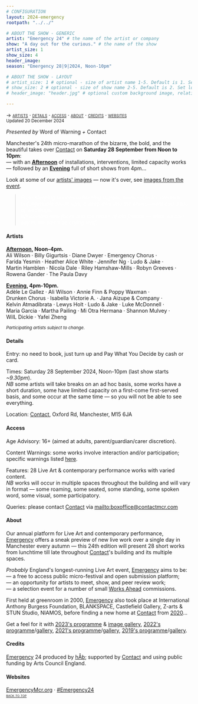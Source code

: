 ```yaml
---
# CONFIGURATION
layout: 2024-emergency
rootpath: "../../"

# ABOUT THE SHOW - GENERIC
artist: "Emergency 24" # the name of the artist or company
show: "A day out for the curious." # the name of the show
artist_size: 1
show_size: 4
header_image:  
season: "Emergency 28|9|2024, Noon-10pm"

# ABOUT THE SHOW - LAYOUT
# artist_size: 1 # optional - size of artist name 1-5. Default is 1. Set longer names to lower values
# show_size: 2 # optional - size of show name 2-5. Default is 2. Set longer names to lower values
# header_image: "header.jpg" # optional custom background image, relative to current page

---
```

<span style='font-variant: small-caps'>→ [artists](/archive/2024-emergency/#artists) · [details](/archive/2024-emergency/#details) · [access](/archive/2024-emergency/#access) · [about](/archive/2024-emergency/#about) · [credits](/archive/2024-emergency/#credits) · [websites](/archive/2024-emergency/#websites)</span><br><small>Updated 20 December 2024</small>     
        
*Presented by* Word of Warning *+* Contact        
        
Manchester's 24th micro-marathon of the bizarre, the bold, and the beautiful takes over <a href="https://contactmcr.com/events/emergency-24" target="_blank">Contact</a> on **Saturday 28 September from Noon to 10pm**:<br>— with an **[Afternoon](/archive/2024-emergency/afternoon)** of installations, interventions, limited capacity works<br>— followed by an **[Evening](/archive/2024-emergency/evening)** full of short shows from 4pm…         
         
Look at some of our [artists' images](/galleries/2024-emergencypre) — now it's over, see [images from the event](/galleries/2024-emergency).         
         
>*<font color="#FFFFFF">From sleeping princes to burning regrets, memorable ice cream to unforgettable break-ups, a deep dive into the environment and a trio of weddings.<br>Welcoming new faces and the return of old friends — what we can say is: we won’t be crying wolf.</font>*         
          
#### Artists         
**[Afternoon](/archive/2024-emergency/afternoon), Noon-4pm.**<br>Ali&nbsp;Wilson&nbsp;· Billy&nbsp;Gigurtsis&nbsp;· Diane&nbsp;Dwyer&nbsp;· Emergency&nbsp;Chorus&nbsp;· Farida&nbsp;Yesmin&nbsp;· Heather&nbsp;Alice&nbsp;White&nbsp;· Jennifer&nbsp;Ng&nbsp;· Ludo&nbsp;&&nbsp;Jake&nbsp;· Martin&nbsp;Hamblen&nbsp;· Nicola&nbsp;Dale&nbsp;· Riley&nbsp;Hamshaw-Mills&nbsp;· Robyn&nbsp;Greeves&nbsp;· Rowena&nbsp;Gander&nbsp;· The&nbsp;Paula&nbsp;Davy         
         
**[Evening](/archive/2024-emergency/evening), 4pm-10pm.**<br>Adèle&nbsp;Le&nbsp;Gallez&nbsp;· Ali&nbsp;Wilson&nbsp;· Annie&nbsp;Finn&nbsp;&&nbsp;Poppy&nbsp;Waxman&nbsp;· Drunken&nbsp;Chorus&nbsp;· Isabella&nbsp;Victorie&nbsp;A.&nbsp;· Jana&nbsp;Aizupe&nbsp;&&nbsp;Company&nbsp;· Kelvin&nbsp;Atmadibrata&nbsp;· Lewys&nbsp;Holt&nbsp;· Ludo&nbsp;&&nbsp;Jake&nbsp;· Luke&nbsp;McDonnell&nbsp;· Maria&nbsp;Garcia&nbsp;· Martha&nbsp;Pailing&nbsp;· Mi&nbsp;Otra&nbsp;Hermana&nbsp;· Shannon&nbsp;Mulvey&nbsp;· WilL&nbsp;Dickie&nbsp;· Yafei&nbsp;Zheng       
         
<small>*Participating artists subject to change.*</small>        
          
#### Details         
Entry: no need to book, just turn up and Pay What You Decide by cash or card.         
          
Times: Saturday 28 September 2024, Noon-10pm (last show starts *~9.30pm*).<br>*NB* some artists will take breaks on an ad hoc basis, some works have a short duration, some have limited capacity on a first-come first-served basis, and some occur at the same time — so you will not be able to see everything.         
          
Location: <a href="https://contactmcr.com/visit/getting-here" target="_blank">Contact</a>, Oxford Rd, Manchester, M15 6JA         
        
#### Access         
Age Advisory: 16+ (aimed at adults, parent/guardian/carer discretion).         
          
Content Warnings: some works involve interaction and/or participation; specific warnings listed [here](/warnings).         
          
Features: 28 Live Art & contemporary performance works with varied content.<br>*NB* works will occur in multiple spaces throughout the building and will vary in format — some roaming, some seated, some standing, some spoken word, some visual, some participatory.         
         
Queries: please contact <a href="https://contactmcr.com/visit/access" target="_blank">Contact</a> via <mailto:boxoffice@contactmcr.com>        
         
#### About         
Our annual platform for Live Art and contemporary performance, [Emergency](/hab/emergency) offers a sneak preview of new live work over a single day in Manchester every autumn — this 24th edition will present 28 short works from lunchtime till late throughout <a href="https://contactmcr.com" target="_blank">Contact</a>'s building and its multiple spaces.       
         
*Probably* England's longest-running Live Art event, [Emergency](/hab/emergency) aims to be:<br>— a free to access public micro-festival and open submission platform;<br>— an opportunity for artists to meet, show, and peer review work;<br>— a selection event for a number of small [Works Ahead](/hab/worksahead) commissions.        
         
First held at greenroom in 2000, [Emergency](/hab/emergency) also took place at International Anthony Burgess Foundation, BLANKSPACE, Castlefield Gallery, Z-arts & STUN Studio, NIAMOS, before finding a new home at <a href="https://contactmcr.com" target="_blank">Contact</a> from [2020](/archive/2020-emergency)…         
         
Get a feel for it with [2023's programme](/archive/2023-emergency) & [image gallery](/galleries/2023-emergency), [2022's programme](/archive/2022-emergency)/[gallery](/galleries/2022-emergency), [2021's programme](/archive/2021-emergency)/[gallery](/galleries/2021-emergency), [2019's programme](/archive/2019-emergency)/[gallery](/galleries/2019-emergency).         
        
#### Credits         
[Emergency](/hab/emergency) 24 produced by [hÅb](/hab); supported by <a href="https://contactmcr.com" target="_blank">Contact</a> and using public funding by Arts Council England.     
        
#### Websites         
<a href="http://emergencymcr.org" target="_blank">EmergencyMcr.org</a> · <a href="https://twitter.com/hashtag/Emergency24" target="_blank">#Emergency24</a>               
<small><span style='font-variant: small-caps'>[back to top](/archive/2024-emergency)</span></small>
